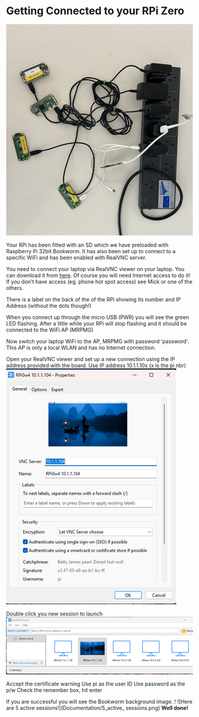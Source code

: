 # Getting Connected to your RPi Zero

![5 RPi's loaded and tested with PSU's](/Documentation/5RPis.jpg)

Your RPi has been fitted with an SD which we have preloaded with Raspberry Pi 32bit Bookworm.  It has also been set up to connect to a specific WiFi and has been enabled with RealVNC server.

You need to connect your laptop via RealVNC viewer on your laptop. You can download it from [here](https://www.realvnc.com/en/connect/download/viewer/).  Of course you will need Internet access to do it!  If you don't have access (eg. phone hot spot access) see Mick or one of the others.

There is a label on the back of the of the RPi showing its number and IP Address (without the dots though!)

When you connect up through the micro USB (PWR) you will see the green LED flashing.
After a little while your RPi will stop flashing and it should be connected to the WiFi AP (MRPMG)

Now switch your laptop WiFi to the AP, MRPMG with password 'password'. This AP is only a local WLAN and has no Internet connection.

Open your RealVNC viewer and set up a new connection using the IP address provided with the board.
   Use IP address 10.1.1.10x (x is the pi nbr)
![A config on RealVNC viewer](/Documentation/RealVNC-Config.png)

   Double click you new session to launch
   ![Select your newly configured session](/Documentation/Session_definitions_on_RealVNC_viewr.png)

   Accept the certificate warning
   Use pi as the user ID
   Use password as the p/w
   Check the remember box, hit enter

If you are successful you will see the Bookworm background image. !
![Here are 5 active sessions!](Documentation/5_active_ sessions.png)
 **Well done!**
